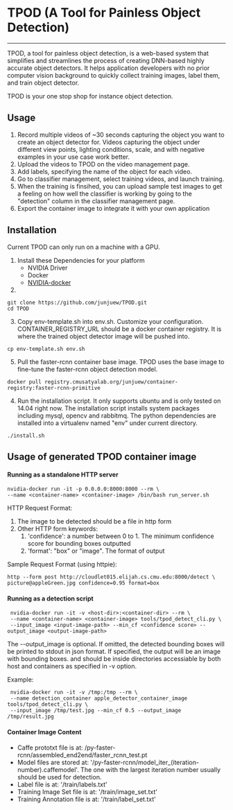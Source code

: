 # TPOD (A Tool for Painless Object Detection)
-----------------

TPOD, a tool for painless object detection, is a web-based system that simplifies and streamlines the process of creating DNN-based highly accurate object detectors. It helps application developers with no prior computer vision background to quickly collect training images, label them, and train object detector. 

TPOD is your one stop shop for instance object detection. 


## Usage

1. Record multiple videos of ~30 seconds capturing the object you want to create an object detector for. Videos capturing the object under different view points, lighting conditions, scale, and with negative examples in your use case work better.
2. Upload the videos to TPOD on the video management page.
3. Add labels, specifying the name of the object for each video.
4. Go to classifier management, select training videos, and launch training.
5. When the training is finsihed, you can upload sample test images to get a feeling on how well the classifier is working by going to the "detection" column in the classifier management page.
6. Export the container image to integrate it with your own application


## Installation

Current TPOD can only run on a machine with a GPU.

1. Install these Dependencies for your platform
   * NVIDIA Driver
   * Docker
   * [NVIDIA-docker](https://github.com/NVIDIA/nvidia-docker)
2. 
```
git clone https://github.com/junjuew/TPOD.git
cd TPOD
```
3. Copy env-template.sh into env.sh. Customize your configuration. CONTAINER_REGISTRY_URL should be a docker container registry. It is where the trained object detector image will be pushed into.
```
cp env-template.sh env.sh
```
5. Pull the faster-rcnn container base image. TPOD uses the base image to fine-tune the faster-rcnn object detection model.
```
docker pull registry.cmusatyalab.org/junjuew/container-registry:faster-rcnn-primitive
```
4. Run the installation script. It only supports ubuntu and is only tested on 14.04 right now. The installation script installs system packages including mysql, opencv and rabbitmq. The python dependencies are installed into a virtualenv named "env" under current directory.
```
./install.sh
```

## Usage of generated TPOD container image

#### Running as a standalone HTTP server

    nvidia-docker run -it -p 0.0.0.0:8000:8000 --rm \
    --name <container-name> <container-image> /bin/bash run_server.sh

HTTP Request Format: 
1. The image to be detected should be a file in http form
2. Other HTTP form keywords:
   1. 'confidence': a number between 0 to 1. The minimum confidence score for bounding boxes outputted
   2. 'format': "box" or "image". The format of output

Sample Request Format (using httpie):

    http --form post http://cloudlet015.elijah.cs.cmu.edu:8000/detect \
    picture@appleGreen.jpg confidence=0.95 format=box

#### Running as a detection script

     nvidia-docker run -it -v <host-dir>:<container-dir> --rm \
     --name <container-name> <container-image> tools/tpod_detect_cli.py \
     --input_image <input-image-path> --min_cf <confidence score> --output_image <output-image-path>

The --output_image is optional. If omitted, the detected bounding boxes will be printed to stdout in json format. If specified, the output will be an image with bounding boxes. <input-image-path> and <output-image-path> should be inside directories accessiable by both host and containers as specified in -v option. 

Example:

     nvidia-docker run -it -v /tmp:/tmp --rm \
     --name detection_container apple_detector_container_image tools/tpod_detect_cli.py \
     --input_image /tmp/test.jpg --min_cf 0.5 --output_image /tmp/result.jpg

#### Container Image Content

* Caffe prototxt file is at: /py-faster-rcnn/assembled_end2end/faster_rcnn_test.pt
* Model files are stored at: '/py-faster-rcnn/model_iter_(iteration-number).caffemodel'. The one with the largest iteration number usually should be used for detection.
* Label file is at: '/train/labels.txt'
* Training Image Set file is at: '/train/image_set.txt'
* Training Annotation file is at: '/train/label_set.txt'